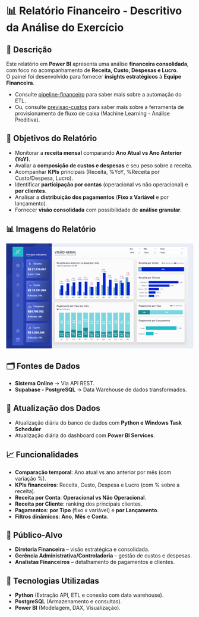 # 📊 Relatório Financeiro - Descritivo da Análise do Exercício

## 📌 Descrição
Este relatório em **Power BI** apresenta uma análise **financeira consolidada**, com foco no acompanhamento de **Receita, Custo, Despesas e Lucro**.  
O painel foi desenvolvido para fornecer **insights estratégicos** à **Equipe Financeira**.
- Consulte [pipeline-financeiro](./pipeline-financeiro) para saber mais sobre a automação do ETL.
- Ou, consulte [previsao-custos](./previsao-custos) para saber mais sobre a ferramenta de provisionamento de fluxo de caixa (Machine Learning - Análise Preditiva).

## 🚀 Objetivos do Relatório
- Monitorar a **receita mensal** comparando **Ano Atual vs Ano Anterior (YoY)**.
- Avaliar a **composição de custos e despesas** e seu peso sobre a receita.
- Acompanhar **KPIs** principais (Receita, %YoY, %Receita por Custo/Despesa, Lucro).
- Identificar **participação por contas** (operacional vs não operacional) e **por clientes**.
- Analisar a **distribuição dos pagamentos** (**Fixo x Variável** e por lançamento).
- Fornecer **visão consolidada** com possibilidade de **análise granular**.

## 📊 Imagens do Relatório
![Dashboard Financeiro](./dash-financeiro.PNG)

## 🗂️ Fontes de Dados
- **Sistema Online** → Via API REST.
- **Supabase - PostgreSQL** → Data Warehouse de dados transformados.

## 🔄 Atualização dos Dados
- Atualização diária do banco de dados com **Python e Windows Task Scheduler**
- Atualização diária do dashboard com **Power BI Services**.

## 📈 Funcionalidades
- **Comparação temporal**: Ano atual vs ano anterior por mês (com variação %).
- **KPIs financeiros**: Receita, Custo, Despesa e Lucro (com % sobre a receita).
- **Receita por Conta**: **Operacional vs Não Operacional**.
- **Receita por Cliente**: ranking dos principais clientes.
- **Pagamentos**: **por Tipo** (fixo x variável) e **por Lançamento**.
- **Filtros dinâmicos**: **Ano**, **Mês** e **Conta**.

## 👥 Público-Alvo
- **Diretoria Financeira** – visão estratégica e consolidada.
- **Gerência Administrativa/Controladoria** – gestão de custos e despesas.
- **Analistas Financeiros** – detalhamento de pagamentos e clientes.

## 📌 Tecnologias Utilizadas
- **Python** (Extração API, ETL e conexão com data warehouse).
- **PostgreSQL** (Armazenamento e consultas).
- **Power BI** (Modelagem, DAX, Visualização).
